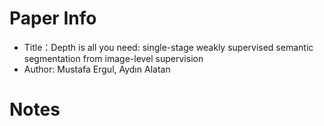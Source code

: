 # Paper Info

- Title：Depth is all you need: single-stage weakly supervised semantic segmentation from image-level supervision
- Author: Mustafa Ergul, Aydın Alatan

# Notes


